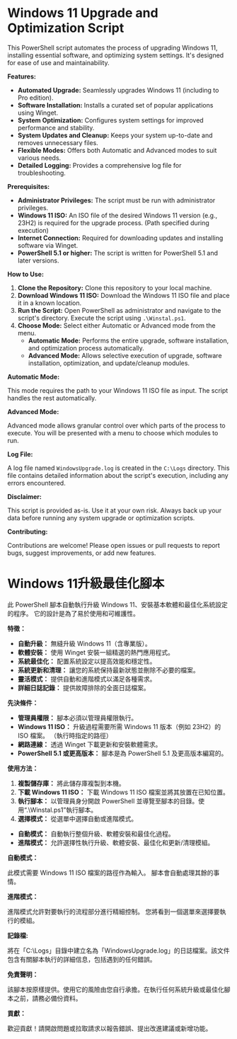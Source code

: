 # Windows 11 Upgrade and Optimization Script

This PowerShell script automates the process of upgrading Windows 11, installing essential software, and optimizing system settings.  It's designed for ease of use and maintainability.

**Features:**

* **Automated Upgrade:**  Seamlessly upgrades Windows 11 (including to Pro edition).
* **Software Installation:** Installs a curated set of popular applications using Winget.
* **System Optimization:** Configures system settings for improved performance and stability.
* **System Updates and Cleanup:** Keeps your system up-to-date and removes unnecessary files.
* **Flexible Modes:** Offers both Automatic and Advanced modes to suit various needs.
* **Detailed Logging:** Provides a comprehensive log file for troubleshooting.


**Prerequisites:**

* **Administrator Privileges:** The script must be run with administrator privileges.
* **Windows 11 ISO:**  An ISO file of the desired Windows 11 version (e.g., 23H2) is required for the upgrade process.  (Path specified during execution)
* **Internet Connection:**  Required for downloading updates and installing software via Winget.
* **PowerShell 5.1 or higher:** The script is written for PowerShell 5.1 and later versions.


**How to Use:**

1. **Clone the Repository:** Clone this repository to your local machine.
2. **Download Windows 11 ISO:** Download the Windows 11 ISO file and place it in a known location.
3. **Run the Script:** Open PowerShell as administrator and navigate to the script's directory. Execute the script using `.\Winstal.ps1`.
4. **Choose Mode:** Select either Automatic or Advanced mode from the menu.
    * **Automatic Mode:** Performs the entire upgrade, software installation, and optimization process automatically.
    * **Advanced Mode:** Allows selective execution of upgrade, software installation, optimization, and update/cleanup modules.


**Automatic Mode:**

This mode requires the path to your Windows 11 ISO file as input.  The script handles the rest automatically.

**Advanced Mode:**

Advanced mode allows granular control over which parts of the process to execute.  You will be presented with a menu to choose which modules to run.

**Log File:**

A log file named `WindowsUpgrade.log` is created in the `C:\Logs` directory. This file contains detailed information about the script's execution, including any errors encountered.

**Disclaimer:**

This script is provided as-is. Use it at your own risk. Always back up your data before running any system upgrade or optimization scripts.


**Contributing:**

Contributions are welcome! Please open issues or pull requests to report bugs, suggest improvements, or add new features.




# Windows 11升級最佳化腳本

此 PowerShell 腳本自動執行升級 Windows 11、安裝基本軟體和最佳化系統設定的程序。 它的設計是為了易於使用和可維護性。

**特徵：**

* **自動升級：** 無縫升級 Windows 11（含專業版）。
* **軟體安裝：** 使用 Winget 安裝一組精選的熱門應用程式。
* **系統最佳化：** 配置系統設定以提高效能和穩定性。
* **系統更新和清理：** 讓您的系統保持最新狀態並刪除不必要的檔案。
* **靈活模式：** 提供自動和進階模式以滿足各種需求。
* **詳細日誌記錄：** 提供故障排除的全面日誌檔案。


**先決條件：**

* **管理員權限：** 腳本必須以管理員權限執行。
* **Windows 11 ISO：** 升級過程需要所需 Windows 11 版本（例如 23H2）的 ISO 檔案。 （執行時指定的路徑）
* **網路連線：** 透過 Winget 下載更新和安裝軟體需求。
* **PowerShell 5.1 或更高版本：** 腳本是為 PowerShell 5.1 及更高版本編寫的。


**使用方法：**

1. **複製儲存庫：** 將此儲存庫複製到本機。
2. **下載 Windows 11 ISO：** 下載 Windows 11 ISO 檔案並將其放置在已知位置。
3. **執行腳本：** 以管理員身分開啟 PowerShell 並導覽至腳本的目錄。使用“.\Winstal.ps1”執行腳本。
4. **選擇模式：** 從選單中選擇自動或進階模式。
 * **自動模式：** 自動執行整個升級、軟體安裝和最佳化過程。
 * **進階模式：** 允許選擇性執行升級、軟體安裝、最佳化和更新/清理模組。


**自動模式：**

此模式需要 Windows 11 ISO 檔案的路徑作為輸入。 腳本會自動處理其餘的事情。

**進階模式：**

進階模式允許對要執行的流程部分進行精細控制。 您將看到一個選單來選擇要執行的模組。

**記錄檔:**

將在「C:\Logs」目錄中建立名為「WindowsUpgrade.log」的日誌檔案。該文件包含有關腳本執行的詳細信息，包括遇到的任何錯誤。

**免責聲明：**

該腳本按原樣提供。使用它的風險由您自行承擔。在執行任何系統升級或最佳化腳本之前，請務必備份資料。


**貢獻：**

歡迎貢獻！請開啟問題或拉取請求以報告錯誤、提出改進建議或新增功能。
